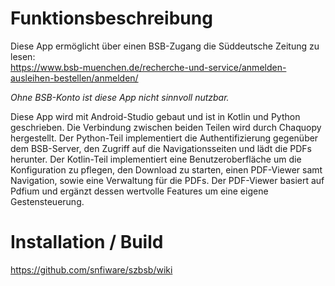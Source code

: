 # Funktionsbeschreibung
Diese App ermöglicht über einen BSB-Zugang die Süddeutsche Zeitung zu lesen: \
https://www.bsb-muenchen.de/recherche-und-service/anmelden-ausleihen-bestellen/anmelden/

*Ohne BSB-Konto ist diese App nicht sinnvoll nutzbar.*

Diese App wird mit Android-Studio gebaut und ist in Kotlin und Python geschrieben. Die Verbindung zwischen beiden Teilen wird durch Chaquopy hergestellt. Der Python-Teil implementiert die Authentifizierung gegenüber dem BSB-Server, den Zugriff auf die Navigationsseiten und lädt die PDFs herunter. Der Kotlin-Teil implementiert eine Benutzeroberfläche um die Konfiguration zu pflegen, den Download zu starten, einen PDF-Viewer samt Navigation, sowie eine Verwaltung für die PDFs. Der PDF-Viewer basiert auf Pdfium und ergänzt dessen wertvolle Features um eine eigene Gestensteuerung.

# Installation / Build
https://github.com/snfiware/szbsb/wiki
